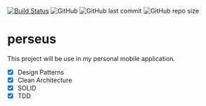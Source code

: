 [![Build Status](https://travis-ci.com/samuelcsantana/perseus.svg?branch=master)](https://travis-ci.com/samuelcsantana/perseus)
![GitHub](https://img.shields.io/github/license/samuelcsantana/perseus)
![GitHub last commit](https://img.shields.io/github/last-commit/samuelcsantana/perseus)
![GitHub repo size](https://img.shields.io/github/repo-size/samuelcsantana/perseus)
# perseus

This project will be use in my personal mobile application.

- [x] Design Patterns
- [x] Clean Architecture 
- [x] SOLID  
- [x] TDD
